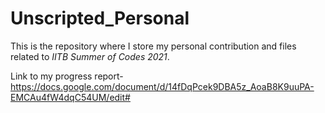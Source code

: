 # Unscripted_Personal
This is the repository where I store my personal contribution and files related to  _*IITB Summer of Codes 2021*_.

Link to my progress report- https://docs.google.com/document/d/14fDqPcek9DBA5z_AoaB8K9uuPA-EMCAu4fW4dqC54UM/edit# 


